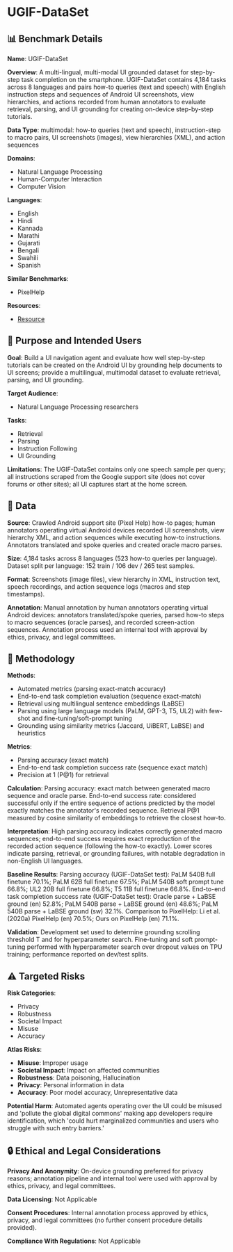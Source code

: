 # UGIF-DataSet

## 📊 Benchmark Details

**Name**: UGIF-DataSet

**Overview**: A multi-lingual, multi-modal UI grounded dataset for step-by-step task completion on the smartphone. UGIF-DataSet contains 4,184 tasks across 8 languages and pairs how-to queries (text and speech) with English instruction steps and sequences of Android UI screenshots, view hierarchies, and actions recorded from human annotators to evaluate retrieval, parsing, and UI grounding for creating on-device step-by-step tutorials.

**Data Type**: multimodal: how-to queries (text and speech), instruction-step to macro pairs, UI screenshots (images), view hierarchies (XML), and action sequences

**Domains**:
- Natural Language Processing
- Human-Computer Interaction
- Computer Vision

**Languages**:
- English
- Hindi
- Kannada
- Marathi
- Gujarati
- Bengali
- Swahili
- Spanish

**Similar Benchmarks**:
- PixelHelp

**Resources**:
- [Resource](https://arxiv.org/abs/2211.07615)

## 🎯 Purpose and Intended Users

**Goal**: Build a UI navigation agent and evaluate how well step-by-step tutorials can be created on the Android UI by grounding help documents to UI screens; provide a multilingual, multimodal dataset to evaluate retrieval, parsing, and UI grounding.

**Target Audience**:
- Natural Language Processing researchers

**Tasks**:
- Retrieval
- Parsing
- Instruction Following
- UI Grounding

**Limitations**: The UGIF-DataSet contains only one speech sample per query; all instructions scraped from the Google support site (does not cover forums or other sites); all UI captures start at the home screen.

## 💾 Data

**Source**: Crawled Android support site (Pixel Help) how-to pages; human annotators operating virtual Android devices recorded UI screenshots, view hierarchy XML, and action sequences while executing how-to instructions. Annotators translated and spoke queries and created oracle macro parses.

**Size**: 4,184 tasks across 8 languages (523 how-to queries per language). Dataset split per language: 152 train / 106 dev / 265 test samples.

**Format**: Screenshots (image files), view hierarchy in XML, instruction text, speech recordings, and action sequence logs (macros and step timestamps).

**Annotation**: Manual annotation by human annotators operating virtual Android devices: annotators translated/spoke queries, parsed how-to steps to macro sequences (oracle parses), and recorded screen-action sequences. Annotation process used an internal tool with approval by ethics, privacy, and legal committees.

## 🔬 Methodology

**Methods**:
- Automated metrics (parsing exact-match accuracy)
- End-to-end task completion evaluation (sequence exact-match)
- Retrieval using multilingual sentence embeddings (LaBSE)
- Parsing using large language models (PaLM, GPT-3, T5, UL2) with few-shot and fine-tuning/soft-prompt tuning
- Grounding using similarity metrics (Jaccard, UiBERT, LaBSE) and heuristics

**Metrics**:
- Parsing accuracy (exact match)
- End-to-end task completion success rate (sequence exact match)
- Precision at 1 (P@1) for retrieval

**Calculation**: Parsing accuracy: exact match between generated macro sequence and oracle parse. End-to-end success rate: considered successful only if the entire sequence of actions predicted by the model exactly matches the annotator's recorded sequence. Retrieval P@1 measured by cosine similarity of embeddings to retrieve the closest how-to.

**Interpretation**: High parsing accuracy indicates correctly generated macro sequences; end-to-end success requires exact reproduction of the recorded action sequence (following the how-to exactly). Lower scores indicate parsing, retrieval, or grounding failures, with notable degradation in non-English UI languages.

**Baseline Results**: Parsing accuracy (UGIF-DataSet test): PaLM 540B full finetune 70.1%; PaLM 62B full finetune 67.5%; PaLM 540B soft prompt tune 66.8%; UL2 20B full finetune 66.8%; T5 11B full finetune 66.8%. End-to-end task completion success rate (UGIF-DataSet test): Oracle parse + LaBSE ground (en) 52.8%; PaLM 540B parse + LaBSE ground (en) 48.6%; PaLM 540B parse + LaBSE ground (sw) 32.1%. Comparison to PixelHelp: Li et al. (2020a) PixelHelp (en) 70.5%; Ours on PixelHelp (en) 71.1%.

**Validation**: Development set used to determine grounding scrolling threshold T and for hyperparameter search. Fine-tuning and soft prompt-tuning performed with hyperparameter search over dropout values on TPU training; performance reported on dev/test splits.

## ⚠️ Targeted Risks

**Risk Categories**:
- Privacy
- Robustness
- Societal Impact
- Misuse
- Accuracy

**Atlas Risks**:
- **Misuse**: Improper usage
- **Societal Impact**: Impact on affected communities
- **Robustness**: Data poisoning, Hallucination
- **Privacy**: Personal information in data
- **Accuracy**: Poor model accuracy, Unrepresentative data

**Potential Harm**: Automated agents operating over the UI could be misused and 'pollute the global digital commons' making app developers require identification, which 'could hurt marginalized communities and users who struggle with such entry barriers.'

## 🔒 Ethical and Legal Considerations

**Privacy And Anonymity**: On-device grounding preferred for privacy reasons; annotation pipeline and internal tool were used with approval by ethics, privacy, and legal committees.

**Data Licensing**: Not Applicable

**Consent Procedures**: Internal annotation process approved by ethics, privacy, and legal committees (no further consent procedure details provided).

**Compliance With Regulations**: Not Applicable
